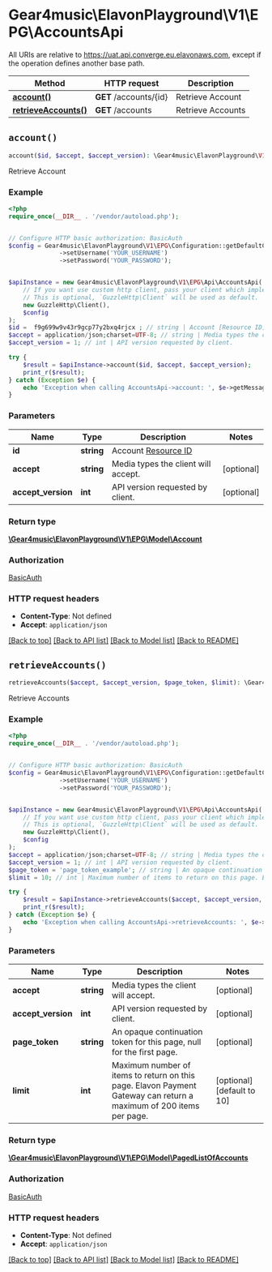 # Gear4music\ElavonPlayground\V1\EPG\AccountsApi

All URIs are relative to https://uat.api.converge.eu.elavonaws.com, except if the operation defines another base path.

| Method | HTTP request | Description |
| ------------- | ------------- | ------------- |
| [**account()**](AccountsApi.md#account) | **GET** /accounts/{id} | Retrieve Account |
| [**retrieveAccounts()**](AccountsApi.md#retrieveAccounts) | **GET** /accounts | Retrieve Accounts |


## `account()`

```php
account($id, $accept, $accept_version): \Gear4music\ElavonPlayground\V1\EPG\Model\Account
```

Retrieve Account

### Example

```php
<?php
require_once(__DIR__ . '/vendor/autoload.php');


// Configure HTTP basic authorization: BasicAuth
$config = Gear4music\ElavonPlayground\V1\EPG\Configuration::getDefaultConfiguration()
              ->setUsername('YOUR_USERNAME')
              ->setPassword('YOUR_PASSWORD');


$apiInstance = new Gear4music\ElavonPlayground\V1\EPG\Api\AccountsApi(
    // If you want use custom http client, pass your client which implements `GuzzleHttp\ClientInterface`.
    // This is optional, `GuzzleHttp\Client` will be used as default.
    new GuzzleHttp\Client(),
    $config
);
$id =  f9g699w9v43r9gcp77y2bxq4rjcx ; // string | Account [Resource ID](#section/Overview/Values)
$accept = application/json;charset=UTF-8; // string | Media types the client will accept.
$accept_version = 1; // int | API version requested by client.

try {
    $result = $apiInstance->account($id, $accept, $accept_version);
    print_r($result);
} catch (Exception $e) {
    echo 'Exception when calling AccountsApi->account: ', $e->getMessage(), PHP_EOL;
}
```

### Parameters

| Name | Type | Description  | Notes |
| ------------- | ------------- | ------------- | ------------- |
| **id** | **string**| Account [Resource ID](#section/Overview/Values) | |
| **accept** | **string**| Media types the client will accept. | [optional] |
| **accept_version** | **int**| API version requested by client. | [optional] |

### Return type

[**\Gear4music\ElavonPlayground\V1\EPG\Model\Account**](../Model/Account.md)

### Authorization

[BasicAuth](../../README.md#BasicAuth)

### HTTP request headers

- **Content-Type**: Not defined
- **Accept**: `application/json`

[[Back to top]](#) [[Back to API list]](../../README.md#endpoints)
[[Back to Model list]](../../README.md#models)
[[Back to README]](../../README.md)

## `retrieveAccounts()`

```php
retrieveAccounts($accept, $accept_version, $page_token, $limit): \Gear4music\ElavonPlayground\V1\EPG\Model\PagedListOfAccounts
```

Retrieve Accounts

### Example

```php
<?php
require_once(__DIR__ . '/vendor/autoload.php');


// Configure HTTP basic authorization: BasicAuth
$config = Gear4music\ElavonPlayground\V1\EPG\Configuration::getDefaultConfiguration()
              ->setUsername('YOUR_USERNAME')
              ->setPassword('YOUR_PASSWORD');


$apiInstance = new Gear4music\ElavonPlayground\V1\EPG\Api\AccountsApi(
    // If you want use custom http client, pass your client which implements `GuzzleHttp\ClientInterface`.
    // This is optional, `GuzzleHttp\Client` will be used as default.
    new GuzzleHttp\Client(),
    $config
);
$accept = application/json;charset=UTF-8; // string | Media types the client will accept.
$accept_version = 1; // int | API version requested by client.
$page_token = 'page_token_example'; // string | An opaque continuation token for this page, null for the first page.
$limit = 10; // int | Maximum number of items to return on this page. Elavon Payment Gateway can return a maximum of 200 items per page.

try {
    $result = $apiInstance->retrieveAccounts($accept, $accept_version, $page_token, $limit);
    print_r($result);
} catch (Exception $e) {
    echo 'Exception when calling AccountsApi->retrieveAccounts: ', $e->getMessage(), PHP_EOL;
}
```

### Parameters

| Name | Type | Description  | Notes |
| ------------- | ------------- | ------------- | ------------- |
| **accept** | **string**| Media types the client will accept. | [optional] |
| **accept_version** | **int**| API version requested by client. | [optional] |
| **page_token** | **string**| An opaque continuation token for this page, null for the first page. | [optional] |
| **limit** | **int**| Maximum number of items to return on this page. Elavon Payment Gateway can return a maximum of 200 items per page. | [optional] [default to 10] |

### Return type

[**\Gear4music\ElavonPlayground\V1\EPG\Model\PagedListOfAccounts**](../Model/PagedListOfAccounts.md)

### Authorization

[BasicAuth](../../README.md#BasicAuth)

### HTTP request headers

- **Content-Type**: Not defined
- **Accept**: `application/json`

[[Back to top]](#) [[Back to API list]](../../README.md#endpoints)
[[Back to Model list]](../../README.md#models)
[[Back to README]](../../README.md)
